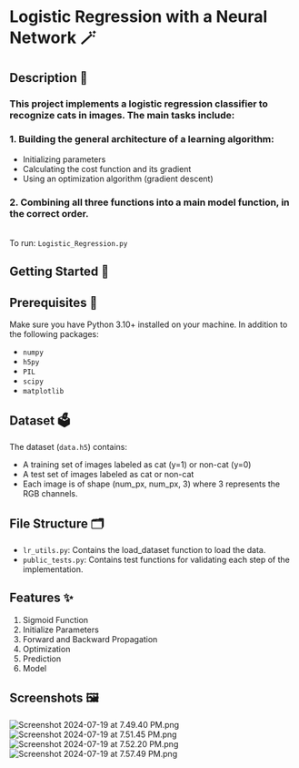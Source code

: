 # Logistic Regression with a Neural Network 🪄

## Description 📖
### This project implements a logistic regression classifier to recognize cats in images. The main tasks include:

### 1. Building the general architecture of a learning algorithm:
* Initializing parameters
* Calculating the cost function and its gradient
* Using an optimization algorithm (gradient descent)

### 2. Combining all three functions into a main model function, in the correct order.
<br>To run: `Logistic_Regression.py`

## Getting Started 🚀

## Prerequisites 🐍
Make sure you have Python 3.10+ installed on your machine. In addition to the following packages:
* `numpy`
* `h5py`
* `PIL`
* `scipy`
* `matplotlib`

## Dataset 🗳️
The dataset (`data.h5`) contains:
* A training set of images labeled as cat (y=1) or non-cat (y=0)
* A test set of images labeled as cat or non-cat
* Each image is of shape (num_px, num_px, 3) where 3 represents the RGB channels.

## File Structure 🗂️
* `lr_utils.py`: Contains the load_dataset function to load the data.
* `public_tests.py`: Contains test functions for validating each step of the implementation.


## Features ✨
1. Sigmoid Function
2. Initialize Parameters
3. Forward and Backward Propagation
4. Optimization
5. Prediction
6. Model


## Screenshots 🖼️
![Screenshot 2024-07-19 at 7.49.40 PM.png](..%2F..%2F..%2F..%2F..%2Fvar%2Ffolders%2F9g%2F8bf5qyhx7959_3s9mqmq_h0h0000gn%2FT%2FTemporaryItems%2FNSIRD_screencaptureui_2TCU82%2FScreenshot%202024-07-19%20at%207.49.40%20PM.png)
![Screenshot 2024-07-19 at 7.51.45 PM.png](..%2F..%2F..%2F..%2F..%2Fvar%2Ffolders%2F9g%2F8bf5qyhx7959_3s9mqmq_h0h0000gn%2FT%2FTemporaryItems%2FNSIRD_screencaptureui_Efvi9g%2FScreenshot%202024-07-19%20at%207.51.45%20PM.png)
![Screenshot 2024-07-19 at 7.52.20 PM.png](..%2F..%2F..%2F..%2F..%2Fvar%2Ffolders%2F9g%2F8bf5qyhx7959_3s9mqmq_h0h0000gn%2FT%2FTemporaryItems%2FNSIRD_screencaptureui_NALDxW%2FScreenshot%202024-07-19%20at%207.52.20%20PM.png)
![Screenshot 2024-07-19 at 7.57.49 PM.png](..%2F..%2F..%2F..%2F..%2Fvar%2Ffolders%2F9g%2F8bf5qyhx7959_3s9mqmq_h0h0000gn%2FT%2FTemporaryItems%2FNSIRD_screencaptureui_dQHkvT%2FScreenshot%202024-07-19%20at%207.57.49%20PM.png)